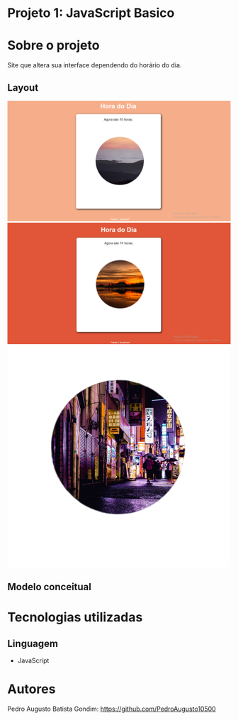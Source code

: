 # Projeto 1: JavaScript Basico

# Sobre o projeto

Site que altera sua interface dependendo do horário do dia.


## Layout

 ![Tela inicial Dia](https://github.com/PedroAugusto10500/ProjetoHorarioDia/blob/master/fotoSiteDia.png)
 ![Tela inicial Tarde](https://github.com/PedroAugusto10500/ProjetoHorarioDia/blob/master/fotoSiteTarde.png)
 ![Tela inicial Noite](https://github.com/PedroAugusto10500/ProjetoHorarioDia/blob/master/fotoNoturno.png)
 



## Modelo conceitual

# Tecnologias utilizadas

## Linguagem
- JavaScript

# Autores

Pedro Augusto Batista Gondim: https://github.com/PedroAugusto10500

